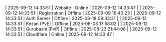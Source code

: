 | 2025-09-12 14:33:51 | Website | Online | 2025-09-12 14:33:47 |
| 2025-09-12 14:33:51 | Registration | Offline | 2025-09-09 16:40:23 |
| 2025-09-12 14:33:51 | Auth Server | Offline | 2025-08-18 09:33:31 |
| 2025-09-12 14:33:51 | Kezan (PvE) | Offline | 2025-08-03 17:58:02 |
| 2025-09-12 14:33:51 | Gurubashi (PvP) | Offline | 2025-08-23 21:44:06 |
| 2025-09-12 14:33:51 | Cloudflare | Online | 2025-09-12 14:33:47 |
